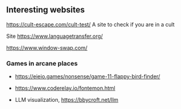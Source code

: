 ## Interesting websites

https://cult-escape.com/cult-test/
A site to check if you are in a cult

Site https://www.languagetransfer.org/

https://www.window-swap.com/

### Games in arcane places

- https://eieio.games/nonsense/game-11-flappy-bird-finder/
- https://www.coderelay.io/fontemon.html


- LLM visualization, https://bbycroft.net/llm